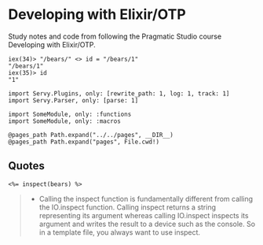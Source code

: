 # Developing with Elixir/OTP

Study notes and code from following the Pragmatic Studio course Developing with Elixir/OTP.

```console
iex(34)> "/bears/" <> id = "/bears/1"
"/bears/1"
iex(35)> id
"1"
```

```console
import Servy.Plugins, only: [rewrite_path: 1, log: 1, track: 1]
import Servy.Parser, only: [parse: 1]

import SomeModule, only: :functions
import SomeModule, only: :macros

@pages_path Path.expand("../../pages", __DIR__)
@pages_path Path.expand("pages", File.cwd!)
```

## Quotes

```console
<%= inspect(bears) %>
```

> - Calling the inspect function is fundamentally different from calling the IO.inspect function. Calling inspect returns a string representing its argument whereas calling IO.inspect inspects its argument and writes the result to a device such as the console. So in a template file, you always want to use inspect.
